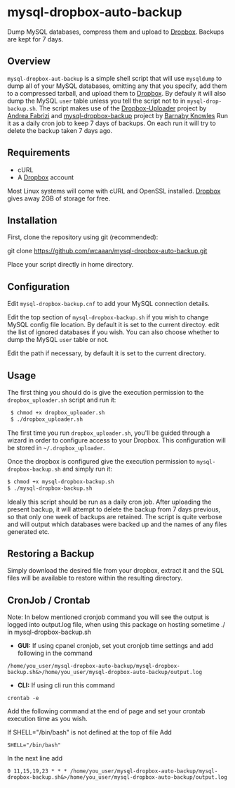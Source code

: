 # mysql-dropbox-auto-backup

Dump MySQL databases, compress them and upload to [Dropbox]. Backups are kept for 7 days.

## Overview

`mysql-dropbox-aut-backup` is a simple shell script that will use `mysqldump` to dump all of your MySQL databases, omitting any that you specify, add them to a compressed tarball, and upload them to [Dropbox]. By defauly it will also dump the MySQL `user` table unless you tell the script not to in `mysql-drop-backup.sh`. The script makes use of the [Dropbox-Uploader] project by [Andrea Fabrizi] and [mysql-dropbox-backup] project by [Barnaby Knowles] Run it as a daily cron job to keep 7 days of backups. On each run it will try to delete the backup taken 7 days ago.

## Requirements

* cURL
* A [Dropbox] account

Most Linux systems will come with cURL and OpenSSL installed. [Dropbox] gives away 2GB of storage for free.

## Installation

First, clone the repository using git (recommended):
  
  git clone https://github.com/wcaaan/mysql-dropbox-auto-backup.git

Place your script directly in home directory.

## Configuration

Edit `mysql-dropbox-backup.cnf` to add your MySQL connection details.

Edit the top section of `mysql-dropbox-backup.sh` if you wish to change MySQL config file location. By default it is set to the current directoy. edit the list of ignored databases if you wish. You can also choose whether to dump the MySQL `user` table or not.

Edit the path if necessary, by default it is set to the current directory.

## Usage

The first thing you should do is give the execution permission to the `dropbox_uploader.sh` script and run it:

```bash
 $ chmod +x dropbox_uploader.sh
 $ ./dropbox_uploader.sh
```

The first time you run `dropbox_uploader.sh`, you'll be guided through a wizard in order to configure access to your Dropbox. This configuration will be stored in `~/.dropbox_uploader`. 

Once the dropbox is configured give the execution permission to `mysql-dropbox-backup.sh` and simply run it:

```bash
$ chmod +x mysql-dropbox-backup.sh
$ ./mysql-dropbox-backup.sh
```


Ideally this script should be run as a daily cron job. After uploading the present backup, it will attempt to delete the backup from 7 days previous, so that only one week of backups are retained. The script is quite verbose and will output which databases were backed up and the names of any files generated etc.

## Restoring a Backup

Simply download the desired file from your dropbox, extract it and the SQL files will be available to restore within the resulting directory.

## CronJob / Crontab

Note: In below mentioned cronjob command you will see the output is logged into output.log file, when using this package on hosting sometime ./ in mysql-dropbox-backup.sh

* **GUI:** If using cpanel cronjob, set yout cronjob time settings and add following in the command

```
/home/you_user/mysql-dropbox-auto-backup/mysql-dropbox-backup.sh&>/home/you_user/mysql-dropbox-auto-backup/output.log
```

* **CLI:** If using cli run this command 
```
crontab -e 
```

Add the following command at the end of page and set your crontab execution time as you wish.

If SHELL="/bin/bash" is not defined at the top of file Add 

```
SHELL="/bin/bash"
```

In the next line add

```
0 11,15,19,23 * * * /home/you_user/mysql-dropbox-auto-backup/mysql-dropbox-backup.sh&>/home/you_user/mysql-dropbox-auto-backup/output.log
```

   [Dropbox]: <https://www.dropbox.com>
   [Dropbox-Uploader]: <https://github.com/andreafabrizi/Dropbox-Uploader>
   [Andrea Fabrizi]: <https://github.com/andreafabrizi>
   [mysql-dropbox-backup]: <https://github.com/barns101/mysql-dropbox-backup>
   [Barnaby Knowles]: <https://github.com/barns101>